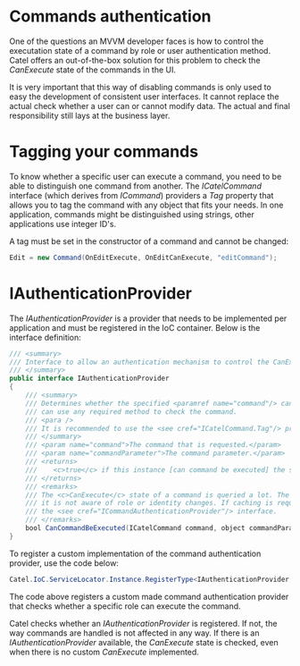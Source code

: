 # Commands authentication

One of the questions an MVVM developer faces is how to control the executation state of a command by role or user authentication method. Catel offers an out-of-the-box solution for this problem to check the *CanExecute* state of the commands in the UI. 

It is very important that this way of disabling commands is only used to easy the development of consistent user interfaces. It cannot replace the actual check whether a user can or cannot modify data. The actual and final responsibility still lays at the business layer.

# Tagging your commands

To know whether a specific user can execute a command, you need to be able to distinguish one command from another. The *ICatelCommand* interface (which derives from *ICommand*) providers a *Tag* property that allows you to tag the command with any object that fits your needs. In one application, commands might be distinguished using strings, other applications use integer ID's.

A tag must be set in the constructor of a command and cannot be changed:

``` {.java data-syntaxhighlighter-params="brush: java; gutter: false; theme: Confluence" data-theme="Confluence" style="brush: java; gutter: false; theme: Confluence"}
Edit = new Command(OnEditExecute, OnEditCanExecute, "editCommand");
```

# IAuthenticationProvider

The *IAuthenticationProvider* is a provider that needs to be implemented per application and must be registered in the IoC container. Below is the interface definition:

``` {.java data-syntaxhighlighter-params="brush: java; gutter: false; theme: Confluence" data-theme="Confluence" style="brush: java; gutter: false; theme: Confluence"}
/// <summary>
/// Interface to allow an authentication mechanism to control the CanExecute state of a command.
/// </summary>
public interface IAuthenticationProvider
{
    /// <summary>
    /// Determines whether the specified <paramref name="command"/> can be executed. The class implementing this interface
    /// can use any required method to check the command.
    /// <para />
    /// It is recommended to use the <see cref="ICatelCommand.Tag"/> property to identify a command.
    /// </summary>
    /// <param name="command">The command that is requested.</param>
    /// <param name="commandParameter">The command parameter.</param>
    /// <returns>
    ///    <c>true</c> if this instance [can command be executed] the specified command; otherwise, <c>false</c>.
    /// </returns>
    /// <remarks>
    /// The <c>CanExecute</c> state of a command is queried a lot. The command itself does not cache any results because
    /// it is not aware of role or identity changes. If caching is required, this must be implemented in the class implementing
    /// the <see cref="ICommandAuthenticationProvider"/> interface.
    /// </remarks>
    bool CanCommandBeExecuted(ICatelCommand command, object commandParameter);
}
```

To register a custom implementation of the command authentication provider, use the code below:

``` {.java data-syntaxhighlighter-params="brush: java; gutter: false; theme: Confluence" data-theme="Confluence" style="brush: java; gutter: false; theme: Confluence"}
Catel.IoC.ServiceLocator.Instance.RegisterType<IAuthenticationProvider, RoleAuthenticationProvider>();
```

The code above registers a custom made command authentication provider that checks whether a specific role can execute the command.

Catel checks whether an *IAuthenticationProvider* is registered. If not, the way commands are handled is not affected in any way. If there is an *IAuthenticationProvider* available, the *CanExecute* state is checked, even when there is no custom *CanExecute* implemented.

